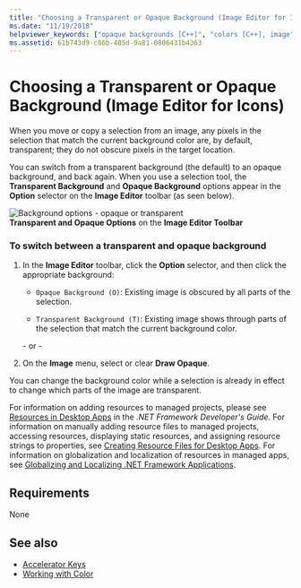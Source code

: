 ```yaml
---
title: "Choosing a Transparent or Opaque Background (Image Editor for Icons)"
ms.date: "11/19/2018"
helpviewer_keywords: ["opaque backgrounds [C++]", "colors [C++], image", "Image editor [C++], transparent or opague backgrounds", "images [C++], transparency", "images [C++], opaque background"]
ms.assetid: 61b743d9-c86b-405d-9a81-0806431b4363
---
```

# Choosing a Transparent or Opaque Background (Image Editor for Icons)

When you move or copy a selection from an image, any pixels in the selection that match the current background color are, by default, transparent; they do not obscure pixels in the target location.

You can switch from a transparent background (the default) to an opaque background, and back again. When you use a selection tool, the **Transparent Background** and **Opaque Background** options appear in the **Option** selector on the **Image Editor** toolbar (as seen below).

![Background options &#45; opaque or transparent](../windows/media/vcimageeditoropaqtranspback.gif "Background options &#45; opaque or transparent")<br/>
**Transparent and Opaque Options** on the **Image Editor Toolbar**

### To switch between a transparent and opaque background

1. In the **Image Editor** toolbar, click the **Option** selector, and then click the appropriate background:

   - `Opaque Background (O)`: Existing image is obscured by all parts of the selection.

   - `Transparent Background (T)`: Existing image shows through parts of the selection that match the current background color.

   \- or -

1. On the **Image** menu, select or clear **Draw Opaque**.

You can change the background color while a selection is already in effect to change which parts of the image are transparent.

For information on adding resources to managed projects, please see [Resources in Desktop Apps](/dotnet/framework/resources/index) in the *.NET Framework Developer's Guide*. For information on manually adding resource files to managed projects, accessing resources, displaying static resources, and assigning resource strings to properties, see [Creating Resource Files for Desktop Apps](/dotnet/framework/resources/creating-resource-files-for-desktop-apps). For information on globalization and localization of resources in managed apps, see [Globalizing and Localizing .NET Framework Applications](/dotnet/standard/globalization-localization/index).

## Requirements

None

## See also

- [Accelerator Keys](../windows/accelerator-keys-image-editor-for-icons.md)
- [Working with Color](../windows/working-with-color-image-editor-for-icons.md)
